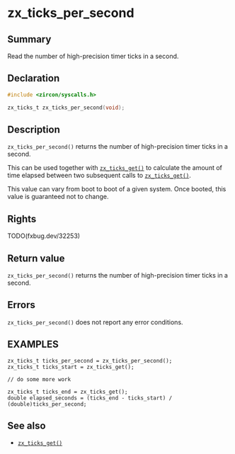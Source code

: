 <!-- Generated by zircon/scripts/update-docs-from-fidl, do not edit! -->
# zx_ticks_per_second

## Summary

Read the number of high-precision timer ticks in a second.

## Declaration

```c
#include <zircon/syscalls.h>

zx_ticks_t zx_ticks_per_second(void);
```

## Description

`zx_ticks_per_second()` returns the number of high-precision timer ticks in a
second.

This can be used together with [`zx_ticks_get()`] to calculate the amount of
time elapsed between two subsequent calls to [`zx_ticks_get()`].

This value can vary from boot to boot of a given system. Once booted,
this value is guaranteed not to change.

## Rights

TODO(fxbug.dev/32253)

## Return value

`zx_ticks_per_second()` returns the number of high-precision timer ticks in a
second.

## Errors

`zx_ticks_per_second()` does not report any error conditions.

## EXAMPLES

```
zx_ticks_t ticks_per_second = zx_ticks_per_second();
zx_ticks_t ticks_start = zx_ticks_get();

// do some more work

zx_ticks_t ticks_end = zx_ticks_get();
double elapsed_seconds = (ticks_end - ticks_start) / (double)ticks_per_second;

```

## See also

 - [`zx_ticks_get()`]

[`zx_ticks_get()`]: ticks_get.md

